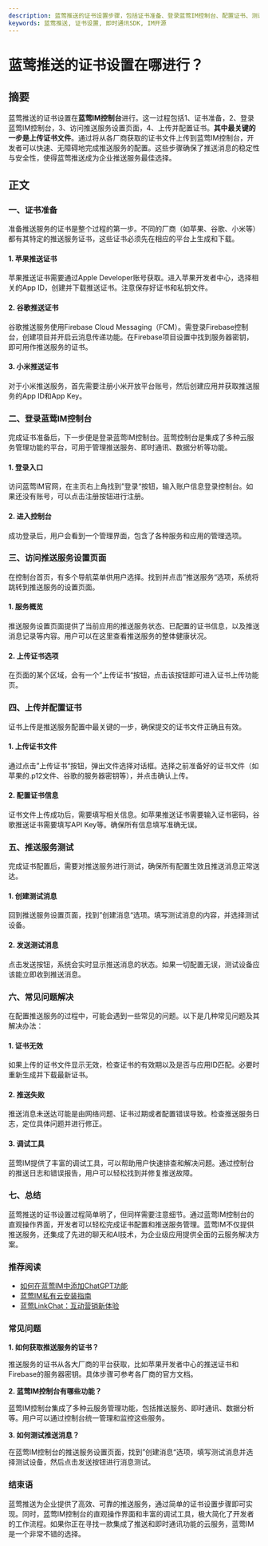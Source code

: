 ```yaml
---
description: 蓝莺推送的证书设置步骤，包括证书准备、登录蓝莺IM控制台、配置证书、测试，常见问题解决，总结和推荐阅读，常见问题，结束语
keywords: 蓝莺推送, 证书设置, 即时通讯SDK, IM开源
---
```

# 蓝莺推送的证书设置在哪进行？

## 摘要
蓝莺推送的证书设置在**蓝莺IM控制台**进行。这一过程包括1、证书准备，2、登录蓝莺IM控制台，3、访问推送服务设置页面，4、上传并配置证书。**其中最关键的一步是上传证书文件**。通过将从各厂商获取的证书文件上传到蓝莺IM控制台，开发者可以快速、无障碍地完成推送服务的配置。这些步骤确保了推送消息的稳定性与安全性，使得蓝莺推送成为企业推送服务最佳选择。

## 正文

### 一、证书准备

准备推送服务的证书是整个过程的第一步。不同的厂商（如苹果、谷歌、小米等）都有其特定的推送服务证书，这些证书必须先在相应的平台上生成和下载。

#### 1. 苹果推送证书

苹果推送证书需要通过Apple Developer账号获取。进入苹果开发者中心，选择相关的App ID，创建并下载推送证书。注意保存好证书和私钥文件。

#### 2. 谷歌推送证书

谷歌推送服务使用Firebase Cloud Messaging（FCM）。需登录Firebase控制台，创建项目并开启云消息传递功能。在Firebase项目设置中找到服务器密钥，即可用作推送服务的证书。

#### 3. 小米推送证书

对于小米推送服务，首先需要注册小米开放平台账号，然后创建应用并获取推送服务的App ID和App Key。

### 二、登录蓝莺IM控制台

完成证书准备后，下一步便是登录蓝莺IM控制台。蓝莺控制台是集成了多种云服务管理功能的平台，可用于管理推送服务、即时通讯、数据分析等功能。

#### 1. 登录入口

访问蓝莺IM官网，在主页右上角找到”登录“按钮，输入账户信息登录控制台。如果还没有账号，可以点击注册按钮进行注册。

#### 2. 进入控制台

成功登录后，用户会看到一个管理界面，包含了各种服务和应用的管理选项。

### 三、访问推送服务设置页面

在控制台首页，有多个导航菜单供用户选择。找到并点击”推送服务“选项，系统将跳转到推送服务的设置页面。

#### 1. 服务概览

推送服务设置页面提供了当前应用的推送服务状态、已配置的证书信息，以及推送消息记录等内容。用户可以在这里查看推送服务的整体健康状况。

#### 2. 上传证书选项

在页面的某个区域，会有一个”上传证书“按钮，点击该按钮即可进入证书上传功能页。

### 四、上传并配置证书

证书上传是推送服务配置中最关键的一步，确保提交的证书文件正确且有效。

#### 1. 上传证书文件

通过点击”上传证书“按钮，弹出文件选择对话框。选择之前准备好的证书文件（如苹果的.p12文件、谷歌的服务器密钥等），并点击确认上传。

#### 2. 配置证书信息

证书文件上传成功后，需要填写相关信息。如苹果推送证书需要输入证书密码，谷歌推送证书需要填写API Key等。确保所有信息填写准确无误。

### 五、推送服务测试

完成证书配置后，需要对推送服务进行测试，确保所有配置生效且推送消息正常送达。

#### 1. 创建测试消息

回到推送服务设置页面，找到”创建消息“选项。填写测试消息的内容，并选择测试设备。

#### 2. 发送测试消息

点击发送按钮，系统会实时显示推送消息的状态。如果一切配置无误，测试设备应该能立即收到推送消息。

### 六、常见问题解决

在配置推送服务的过程中，可能会遇到一些常见的问题。以下是几种常见问题及其解决办法：

#### 1. 证书无效

如果上传的证书文件显示无效，检查证书的有效期以及是否与应用ID匹配。必要时重新生成并下载最新证书。

#### 2. 推送失败

推送消息未送达可能是由网络问题、证书过期或者配置错误导致。检查推送服务日志，定位具体问题并进行修正。

#### 3. 调试工具

蓝莺IM提供了丰富的调试工具，可以帮助用户快速排查和解决问题。通过控制台的推送日志和错误报告，用户可以轻松找到并修复推送故障。

### 七、总结

蓝莺推送的证书设置过程简单明了，但同样需要注意细节。通过蓝莺IM控制台的直观操作界面，开发者可以轻松完成证书配置和推送服务管理。蓝莺IM不仅提供推送服务，还集成了先进的聊天和AI技术，为企业级应用提供全面的云服务解决方案。

### 推荐阅读

- [如何在蓝莺IM中添加ChatGPT功能](https://docs.lanyingim.com/articles/product-and-technologies/how-to-add-chatgpt-to-your-app.html)
- [蓝莺IM私有云安装指南](https://docs.lanyingim.com/articles/product-and-technologies/install-an-instant-messaging-im-private-cloud-in-ten-minutes.html)
- [蓝莺LinkChat：互动营销新体验](https://docs.lanyingim.com/articles/product-and-technologies/lanying-linkchat-turning-content-marketing-into-interactive-marketing.html)

### 常见问题

**1. 如何获取推送服务的证书？**

推送服务的证书从各大厂商的平台获取，比如苹果开发者中心的推送证书和Firebase的服务器密钥。具体步骤可参考各厂商的官方文档。

**2. 蓝莺IM控制台有哪些功能？**

蓝莺IM控制台集成了多种云服务管理功能，包括推送服务、即时通讯、数据分析等。用户可以通过控制台统一管理和监控这些服务。

**3. 如何测试推送消息？**

在蓝莺IM控制台的推送服务设置页面，找到”创建消息“选项，填写测试消息并选择测试设备，然后点击发送按钮进行消息测试。

### 结束语

蓝莺推送为企业提供了高效、可靠的推送服务，通过简单的证书设置步骤即可实现。同时，蓝莺IM控制台的直观操作界面和丰富的调试工具，极大简化了开发者的工作流程。如果你正在寻找一款集成了推送和即时通讯功能的云服务，蓝莺IM是一个非常不错的选择。